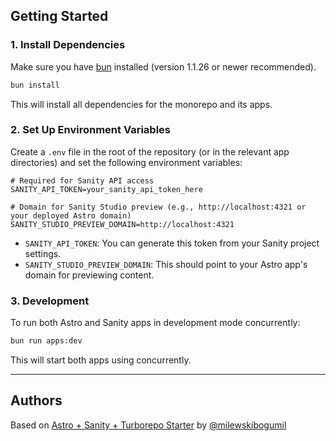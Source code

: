 ## Getting Started

### 1. Install Dependencies

Make sure you have [bun](https://bun.sh/) installed (version 1.1.26 or newer recommended).

```sh
bun install
```

This will install all dependencies for the monorepo and its apps.

### 2. Set Up Environment Variables

Create a `.env` file in the root of the repository (or in the relevant app directories) and set the following environment variables:

```env
# Required for Sanity API access
SANITY_API_TOKEN=your_sanity_api_token_here

# Domain for Sanity Studio preview (e.g., http://localhost:4321 or your deployed Astro domain)
SANITY_STUDIO_PREVIEW_DOMAIN=http://localhost:4321
```

- `SANITY_API_TOKEN`: You can generate this token from your Sanity project settings.
- `SANITY_STUDIO_PREVIEW_DOMAIN`: This should point to your Astro app's domain for previewing content.

### 3. Development

To run both Astro and Sanity apps in development mode concurrently:

```sh
bun run apps:dev
```

This will start both apps using concurrently.

---

## Authors

Based on [Astro + Sanity + Turborepo Starter](https://github.com/milewskibogumil/astro-sanity-turborepo-starter) by [@milewskibogumil](https://github.com/milewskibogumil)
